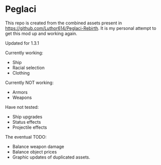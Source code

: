 # Peglaci
This repo is created from the combined assets present in <https://github.com/Luthor614/Peglaci-Rebirth>. It is my personal attempt to get this mod up and working again.

Updated for 1.3.1

Currently working:
 - Ship
 - Racial selection
 - Clothing

Currently NOT working:
 - Armors
 - Weapons

Have not tested:
 - Ship upgrades
 - Status effects
 - Projectile effects

The eventual TODO:
 - Balance weapon damage
 - Balance object prices
 - Graphic updates of duplicated assets.
